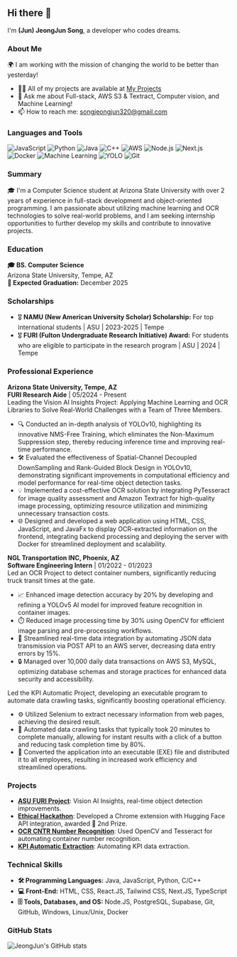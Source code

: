 ## Hi there 👋

I'm **(Jun) JeongJun Song**, a developer who codes dreams.

### About Me
🌍 I am working with the mission of changing the world to be better than yesterday!

- 👨‍💻 All of my projects are available at [My Projects](https://songjeongjun320.github.io/project/)
- 💬 Ask me about Full-stack, AWS S3 & Textract, Computer vision, and Machine Learning!
- 📫 How to reach me: [songjeongjun320@gmail.com](mailto:songjeongjun320@gmail.com)

### Languages and Tools
![JavaScript](https://img.shields.io/badge/JavaScript-F7DF1E?style=for-the-badge&logo=javascript&logoColor=black)
![Python](https://img.shields.io/badge/Python-3776AB?style=for-the-badge&logo=python&logoColor=white)
![Java](https://img.shields.io/badge/Java-007396?style=for-the-badge&logo=java&logoColor=white)
![C++](https://img.shields.io/badge/C++-00599C?style=for-the-badge&logo=cplusplus&logoColor=white)
![AWS](https://img.shields.io/badge/AWS-232F3E?style=for-the-badge&logo=amazon-aws&logoColor=white)
![Node.js](https://img.shields.io/badge/Node.js-339933?style=for-the-badge&logo=nodedotjs&logoColor=white)
![Next.js](https://img.shields.io/badge/Next.js-000000?style=for-the-badge&logo=next.js&logoColor=white)
![Docker](https://img.shields.io/badge/Docker-2496ED?style=for-the-badge&logo=docker&logoColor=white)
![Machine Learning](https://img.shields.io/badge/Machine%20Learning-FF6F00?style=for-the-badge&logo=machinelearning&logoColor=white)
![YOLO](https://img.shields.io/badge/YOLO-000000?style=for-the-badge&logo=yolo&logoColor=white)
![Git](https://img.shields.io/badge/Git-F05032?style=for-the-badge&logo=git&logoColor=white)

### Summary
🎓 I'm a Computer Science student at Arizona State University with over 2 years of experience in full-stack development and object-oriented programming. I am passionate about utilizing machine learning and OCR technologies to solve real-world problems, and I am seeking internship opportunities to further develop my skills and contribute to innovative projects.

### Education
**🎓 BS. Computer Science**  
Arizona State University, Tempe, AZ  
**📅 Expected Graduation:** December 2025

### Scholarships
- 🎖️ **NAMU (New American University Scholar) Scholarship:** For top international students | ASU | 2023-2025 | Tempe
- 🎖️ **FURI (Fulton Undergraduate Research Initiative) Award:** For students who are eligible to participate in the research program | ASU | 2024 | Tempe

### Professional Experience

**Arizona State University, Tempe, AZ**  
**FURI Research Aide** | 05/2024 - Present  
Leading the Vision AI Insights Project: Applying Machine Learning and OCR Libraries to Solve Real-World Challenges with a Team of Three Members.

- 🔍 Conducted an in-depth analysis of YOLOv10, highlighting its innovative NMS-Free Training, which eliminates the Non-Maximum Suppression step, thereby reducing inference time and improving real-time performance.
- 🛠️ Evaluated the effectiveness of Spatial-Channel Decoupled DownSampling and Rank-Guided Block Design in YOLOv10, demonstrating significant improvements in computational efficiency and model performance for real-time object detection tasks.
- 💡 Implemented a cost-effective OCR solution by integrating PyTesseract for image quality assessment and Amazon Textract for high-quality image processing, optimizing resource utilization and minimizing unnecessary transaction costs.
- 🌐 Designed and developed a web application using HTML, CSS, JavaScript, and JavaFx to display OCR-extracted information on the frontend, integrating backend processing and deploying the server with Docker for streamlined deployment and scalability.

**NGL Transportation INC, Phoenix, AZ**  
**Software Engineering Intern** | 01/2022 - 01/2023  
Led an OCR Project to detect container numbers, significantly reducing truck transit times at the gate.

- 📈 Enhanced image detection accuracy by 20% by developing and refining a YOLOv5 AI model for improved feature recognition in container images.
- ⏱️ Reduced image processing time by 30% using OpenCV for efficient image parsing and pre-processing workflows.
- 🔗 Streamlined real-time data integration by automating JSON data transmission via POST API to an AWS server, decreasing data entry errors by 15%.
- 🔒 Managed over 10,000 daily data transactions on AWS S3, MySQL, optimizing database schemas and storage practices for enhanced data security and accessibility.

Led the KPI Automatic Project, developing an executable program to automate data crawling tasks, significantly boosting operational efficiency.

- ⚙️ Utilized Selenium to extract necessary information from web pages, achieving the desired result.
- 🚀 Automated data crawling tasks that typically took 20 minutes to complete manually, allowing for instant results with a click of a button and reducing task completion time by 80%.
- 💼 Converted the application into an executable (EXE) file and distributed it to all employees, resulting in increased work efficiency and streamlined operations.

### Projects

- **[ASU FURI Project](https://github.com/songjeongjun320/ASU_FURI_Project)**: Vision AI Insights, real-time object detection improvements.
- **[Ethical Hackathon](https://github.com/songjeongjun320/ethical_hackathon)**: Developed a Chrome extension with Hugging Face API integration, awarded 🥈 2nd Prize.
- **[OCR CNTR Number Recognition](https://github.com/songjeongjun320/OCR_CNTR_Number/blob/main/Test.ipynb)**: Used OpenCV and Tesseract for automating container number recognition.
- **[KPI Automatic Extraction](https://github.com/songjeongjun320/KPI_Automatic/tree/main)**: Automating KPI data extraction.

### Technical Skills
- **🛠️ Programming Languages:** Java, JavaScript, Python, C/C++
- **💻 Front-End:** HTML, CSS, React.JS, Tailwind CSS, Next.JS, TypeScript
- **🗄️ Tools, Databases, and OS:** Node.JS, PostgreSQL, Supabase, Git, GitHub, Windows, Linux/Unix, Docker

### GitHub Stats
![JeongJun's GitHub stats](https://github-readme-stats.vercel.app/api?username=songjeongjun320&show_icons=true&theme=radical)
